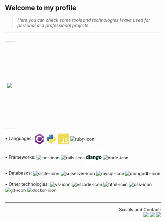 ## Welcome to my profile 
>_Here you can check some tools and technologies I have used for personal and professional projects._
<hr>
<div>
  <table align="right"><tr><td valign="center" height="280px"><img align="center" src=https://github-readme-stats.vercel.app/api/top-langs/?username=mauroimamura&layout=compact&theme=merko /></td></tr></table>
</div>
<div>
  <div>
    ▪️ Languages:
    <img align="center" alt="csharp-icon" height="35" src="https://raw.githubusercontent.com/devicons/devicon/master/icons/csharp/csharp-original.svg"/>
    <img align="center" alt="python-icon" height="35" src="https://raw.githubusercontent.com/devicons/devicon/master/icons/python/python-original.svg"/>
    <img align="center" alt="js-icon" height="35" src="https://raw.githubusercontent.com/devicons/devicon/master/icons/javascript/javascript-plain.svg"/>
    <img align="center" alt="ruby-icon" height="40" src="https://cdn.jsdelivr.net/gh/devicons/devicon/icons/ruby/ruby-plain-wordmark.svg" />
  </div>
  <br/>
  <div>
    ▪️ Frameworks:
    <img align="center" alt=".net-icon" height="35" src="https://cdn.jsdelivr.net/gh/devicons/devicon/icons/dot-net/dot-net-plain-wordmark.svg"/>
    <img align="center" alt="rails-icon" height="50" src="https://cdn.jsdelivr.net/gh/devicons/devicon/icons/rails/rails-plain-wordmark.svg"/>
    <img align="center" alt="django-icon" height="50" src="https://raw.githubusercontent.com/devicons/devicon/55609aa5bd817ff167afce0d965585c92040787a/icons/django/django-plain-wordmark.svg"/>
    <img align="center" alt="node-icon" height="55" src="https://cdn.jsdelivr.net/gh/devicons/devicon/icons/nodejs/nodejs-plain-wordmark.svg"/>
  </div>
  <br/>
  <div>
    ▪️ Databases:
    <img align="center" alt="sqlite-icon" height="55" src="https://cdn.jsdelivr.net/gh/devicons/devicon/icons/sqlite/sqlite-original-wordmark.svg"/>
    <img align="center" alt="sqlserver-icon" height="40" src="https://silk.us/wp-content/uploads/2021/03/sql-server-logo-white.png"/>
    <img align="center" alt="mysql-icon" height="45" src="https://cdn.jsdelivr.net/gh/devicons/devicon/icons/mysql/mysql-original-wordmark.svg"/>
    <img align="center" alt="mongodb-icon" height="40" src="https://cdn.jsdelivr.net/gh/devicons/devicon/icons/mongodb/mongodb-plain-wordmark.svg"/>
  </div>
  <br/>
   <div>
    ▪️ Other technologies:
    <img align="center" alt="vs-icon" height="30" src="https://cdn.jsdelivr.net/gh/devicons/devicon/icons/visualstudio/visualstudio-plain.svg" />
    <img align="center" alt="vscode-icon" height="30" src="https://cdn.jsdelivr.net/gh/devicons/devicon/icons/vscode/vscode-original-wordmark.svg" />
    <img align="center" alt="html-icon" height="30" src="https://cdn.jsdelivr.net/gh/devicons/devicon/icons/html5/html5-plain-wordmark.svg" />
    <img align="center" alt="css-icon" height="30" src="https://cdn.jsdelivr.net/gh/devicons/devicon/icons/css3/css3-plain-wordmark.svg" />
    <img align="center" alt="git-icon" height="30" src="https://cdn.jsdelivr.net/gh/devicons/devicon/icons/git/git-original.svg" />
    <img align="center" alt="docker-icon" height="35" src="https://cdn.jsdelivr.net/gh/devicons/devicon/icons/docker/docker-original-wordmark.svg" />
  </div>
</div>
<br/>
<div>
  <hr>
</div>
<div align="right">
  Socials and Contact:<br/>
  <a href="https://www.linkedin.com/in/mauroimamura/" target="_blank"><img height="35" src="https://cdn.jsdelivr.net/gh/devicons/devicon/icons/linkedin/linkedin-original.svg"/></a>
  <a href="https://www.mauro_imamura.com.br" target="_blank"><img height="35" src="https://www.mauroimamura.com.br/favicon.ico"/></a>
  <a href="mailto:contato@mauroimamura.com.br" target="_blank"><img height="35" src="https://cdn-icons-png.freepik.com/128/552/552486.png"/></a>
</div>
